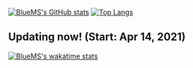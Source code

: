 [![BlueMS's GitHub stats](https://github-readme-stats.vercel.app/api?username=bluems&count_private=true&show_icons=true)](https://github.com/anuraghazra/github-readme-stats)
[![Top Langs](https://github-readme-stats.vercel.app/api/top-langs/?username=bluems&hide=Shell&langs_count=3)](https://github.com/anuraghazra/github-readme-stats)

## Updating now! (Start: Apr 14, 2021)
[![BlueMS's wakatime stats](https://github-readme-stats.vercel.app/api/wakatime?username=bluems)](https://github.com/anuraghazra/github-readme-stats)

<!--
**bluems/bluems** is a ✨ _special_ ✨ repository because its `README.md` (this file) appears on your GitHub profile.

Here are some ideas to get you started:

- 🔭 I’m currently working on ...
- 🌱 I’m currently learning ...
- 👯 I’m looking to collaborate on ...
- 🤔 I’m looking for help with ...
- 💬 Ask me about ...
- 📫 How to reach me: ...
- 😄 Pronouns: ...
- ⚡ Fun fact: ...
-->
